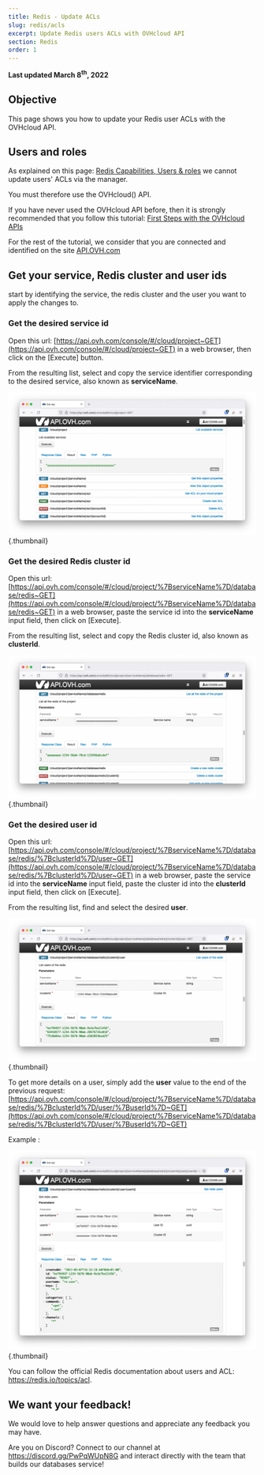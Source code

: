 ```yaml
---
title: Redis - Update ACLs
slug: redis/acls
excerpt: Update Redis users ACLs with OVHcloud API 
section: Redis
order: 1
---
```


**Last updated March 8<sup>th</sup>, 2022**

## Objective

This page shows you how to update your Redis user ACLs with the OVHcloud API.

## Users and roles

As explained on this page: [Redis Capabilities, Users & roles](https://docs.ovh.com/gb/en/publiccloud/databases/redis/capabilities/#users-and-roles) we cannot update users' ACLs via the manager.

You must therefore use the OVHcloud() API.

If you have never used the OVHcloud API before, then it is strongly recommended that you follow this tutorial: [First Steps with the OVHcloud APIs](https://docs.ovh.com/gb/en/api/first-steps-with-ovh-api/)

For the rest of the tutorial, we consider that you are connected and identified on the site [API.OVH.com](https://api.ovh.com/console)

## Get your service, Redis cluster and user ids

start by identifying the service, the redis cluster and the user you want to apply the changes to.

### Get the desired service id

Open this url: [https://api.ovh.com/console/#/cloud/project~GET](https://api.ovh.com/console/#/cloud/project~GET) in a web browser, then click on the [Execute] button.

From the resulting list, select and copy the service identifier corresponding to the desired service, also known as **serviceName**.

![API path project](images/redis_07_update_acls_01.png){.thumbnail}

### Get the desired Redis cluster id

Open this url: [https://api.ovh.com/console/#/cloud/project/%7BserviceName%7D/database/redis~GET](https://api.ovh.com/console/#/cloud/project/%7BserviceName%7D/database/redis~GET) in a web browser, paste the service id into the **serviceName** input field, then click on [Execute].

From the resulting list, select and copy the Redis cluster id, also known as **clusterId**.

![API path cluster](images/redis_07_update_acls_02.png){.thumbnail}

### Get the desired user id

Open this url: [https://api.ovh.com/console/#/cloud/project/%7BserviceName%7D/database/redis/%7BclusterId%7D/user~GET](https://api.ovh.com/console/#/cloud/project/%7BserviceName%7D/database/redis/%7BclusterId%7D/user~GET) in a web browser, paste the service id into the **serviceName** input field, paste the cluster id into the **clusterId** input field, then click on [Execute].

From the resulting list, find and select the desired **user**.

![API path user](images/redis_07_update_acls_03.png){.thumbnail}

To get more details on a user, simply add the **user** value to the end of the previous request: [https://api.ovh.com/console/#/cloud/project/%7BserviceName%7D/database/redis/%7BclusterId%7D/user/%7BuserId%7D~GET](https://api.ovh.com/console/#/cloud/project/%7BserviceName%7D/database/redis/%7BclusterId%7D/user/%7BuserId%7D~GET)

Example :

![API path user detail](images/redis_07_update_acls_04.png){.thumbnail}






You can follow the official Redis documentation about users and ACL: <https://redis.io/topics/acl>.

## We want your feedback!

We would love to help answer questions and appreciate any feedback you may have.

Are you on Discord? Connect to our channel at <https://discord.gg/PwPqWUpN8G> and interact directly with the team that builds our databases service!
